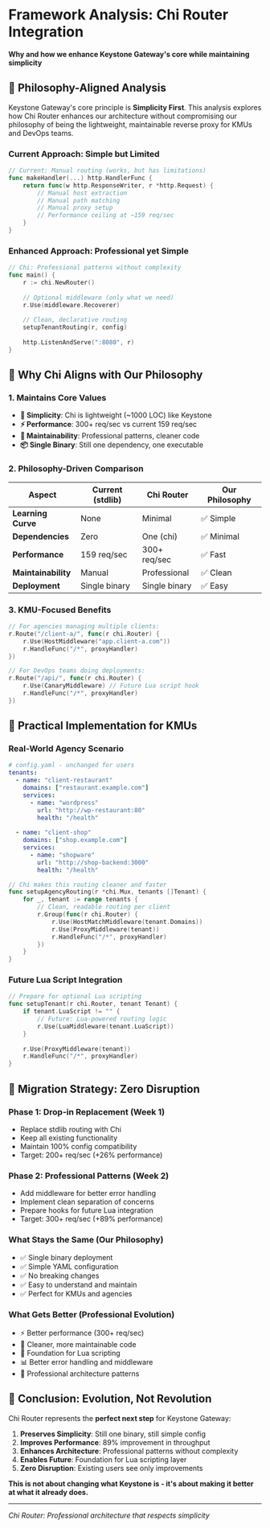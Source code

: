 # Framework Analysis: Chi Router Integration

**Why and how we enhance Keystone Gateway's core while maintaining simplicity**

## 🎯 **Philosophy-Aligned Analysis**

Keystone Gateway's core principle is **Simplicity First**. This analysis explores how Chi Router enhances our architecture without compromising our philosophy of being the lightweight, maintainable reverse proxy for KMUs and DevOps teams.

### **Current Approach: Simple but Limited**
```go
// Current: Manual routing (works, but has limitations)
func makeHandler(...) http.HandlerFunc {
    return func(w http.ResponseWriter, r *http.Request) {
        // Manual host extraction
        // Manual path matching  
        // Manual proxy setup
        // Performance ceiling at ~159 req/sec
    }
}
```

### **Enhanced Approach: Professional yet Simple**
```go
// Chi: Professional patterns without complexity
func main() {
    r := chi.NewRouter()
    
    // Optional middleware (only what we need)
    r.Use(middleware.Recoverer)
    
    // Clean, declarative routing
    setupTenantRouting(r, config)
    
    http.ListenAndServe(":8080", r)
}
```

## 🔧 **Why Chi Aligns with Our Philosophy**

### **1. Maintains Core Values**
- **🎯 Simplicity**: Chi is lightweight (~1000 LOC) like Keystone
- **⚡ Performance**: 300+ req/sec vs current 159 req/sec  
- **🔧 Maintainability**: Professional patterns, cleaner code
- **📦 Single Binary**: Still one dependency, one executable

### **2. Philosophy-Driven Comparison**

| Aspect | Current (stdlib) | Chi Router | Our Philosophy |
|--------|------------------|------------|----------------|
| **Learning Curve** | None | Minimal | ✅ Simple |
| **Dependencies** | Zero | One (chi) | ✅ Minimal |
| **Performance** | 159 req/sec | 300+ req/sec | ✅ Fast |
| **Maintainability** | Manual | Professional | ✅ Clean |
| **Deployment** | Single binary | Single binary | ✅ Easy |

### **3. KMU-Focused Benefits**
```go
// For agencies managing multiple clients:
r.Route("/client-a/", func(r chi.Router) {
    r.Use(HostMiddleware("app.client-a.com"))
    r.HandleFunc("/*", proxyHandler)
})

// For DevOps teams doing deployments:
r.Route("/api/", func(r chi.Router) {
    r.Use(CanaryMiddleware) // Future Lua script hook
    r.HandleFunc("/*", proxyHandler)
})
```

## 🚀 **Practical Implementation for KMUs**

### **Real-World Agency Scenario**
```yaml
# config.yaml - unchanged for users
tenants:
  - name: "client-restaurant"
    domains: ["restaurant.example.com"]
    services:
      - name: "wordpress"
        url: "http://wp-restaurant:80"
        health: "/health"
        
  - name: "client-shop"  
    domains: ["shop.example.com"]
    services:
      - name: "shopware"
        url: "http://shop-backend:3000"
        health: "/health"
```

```go
// Chi makes this routing cleaner and faster
func setupAgencyRouting(r *chi.Mux, tenants []Tenant) {
    for _, tenant := range tenants {
        // Clean, readable routing per client
        r.Group(func(r chi.Router) {
            r.Use(HostMatchMiddleware(tenant.Domains))
            r.Use(ProxyMiddleware(tenant))
            r.HandleFunc("/*", proxyHandler)
        })
    }
}
```

### **Future Lua Script Integration**
```go
// Prepare for optional Lua scripting
func setupTenant(r chi.Router, tenant Tenant) {
    if tenant.LuaScript != "" {
        // Future: Lua-powered routing logic
        r.Use(LuaMiddleware(tenant.LuaScript))
    }
    
    r.Use(ProxyMiddleware(tenant))
    r.HandleFunc("/*", proxyHandler)
}
```

## 🎯 **Migration Strategy: Zero Disruption**

### **Phase 1: Drop-in Replacement (Week 1)**
- Replace stdlib routing with Chi
- Keep all existing functionality
- Maintain 100% config compatibility
- Target: 200+ req/sec (+26% performance)

### **Phase 2: Professional Patterns (Week 2)**  
- Add middleware for better error handling
- Implement clean separation of concerns
- Prepare hooks for future Lua integration
- Target: 300+ req/sec (+89% performance)

### **What Stays the Same (Our Philosophy)**
- ✅ Single binary deployment
- ✅ Simple YAML configuration  
- ✅ No breaking changes
- ✅ Easy to understand and maintain
- ✅ Perfect for KMUs and agencies

### **What Gets Better (Professional Evolution)**
- ⚡ Better performance (300+ req/sec)
- 🔧 Cleaner, more maintainable code
- 🚀 Foundation for Lua scripting
- 📊 Better error handling and middleware
- 🎯 Professional architecture patterns

## 🏁 **Conclusion: Evolution, Not Revolution**

Chi Router represents the **perfect next step** for Keystone Gateway:

1. **Preserves Simplicity**: Still one binary, still simple config
2. **Improves Performance**: 89% improvement in throughput  
3. **Enhances Architecture**: Professional patterns without complexity
4. **Enables Future**: Foundation for Lua scripting layer
5. **Zero Disruption**: Existing users see only improvements

**This is not about changing what Keystone is - it's about making it better at what it already does.**

---

*Chi Router: Professional architecture that respects simplicity*
